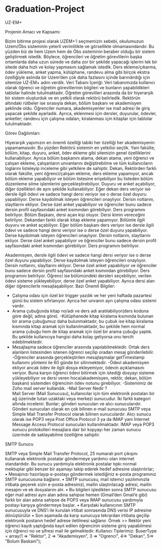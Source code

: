 # Graduation-Project
 UZ-EM+
 
Projenin Amacı ve Kapsamı:

Bizim bitirme projesi olarak UZEM+’i seçmemizin sebebi, okulumuzun Uzem/Öbs sisteminin yeterli verimlilikte ve görsellikte olmamasındandır. Bu yüzden biz de hem Uzem hem de Öbs sisteminin beraber olduğu bir sistem geliştirmek istedik. Böylece, öğrencileri ve öğretim görevlilerin başka ortamlarda daha uzun sürede ve daha zor bir şekilde yapacağı işlerini tek bir sitede daha hızlı ve kolay yapmasını sağlamak istedik.
Ders ekleme/çıkarma, ödev yükleme, anket yapma, kütüphane, randevu alma gibi birçok ekstra özelliğiyle aslında bir Uzem’den çok daha fazlasını içinde barındırdığı için sitemize UZ-EM+ adını verdik.
Veri Tabanı İçeriği:
Veri tabanımızda kullanıcı olarak öğrenci ve öğretim görevlilerinin bilgileri ve bunların yapabildikleri tablolar halinde tutulmaktadır. Öğretim görevlileri arasında da bir hiyerarşik bir sistem oluşturduk ve en yetkili olarak rektörü belirledik. Rektörün altındaki rütbeler ise sırasıyla dekan, bölüm başkanı ve akademisyen şeklinde oldu. Öğrenciler numara, akademisyenler ise mail adresi ile giriş yapacak şekilde ayarladık.
Ayrıca, eklenmesi için dersler, duyurular, ödevler, anketler; randevu için çalışma odaları, kiralanması için kitaplar için tablolar tutulmaktadır.

Görev Dağılımları:

Hiyerarşik yapımızın en önemli özelliği tabiki her özelliği her akademisyenin yapamamasıdır. Bu yüzden Rektörü sistemin en yetkilisi seçtik. Yani fakülte, bölüm, kitap, duyuru, anket, ödev ekleme gibi sitemizin genel özelliklerini kullanabiliyor. Ayrıca bölüm başkanını atama, dekan atama, yeni öğrenci ve çalışan ekleme, çalışanların unvanlarını değiştirebilme ve tüm kullanıcıların loglarını listeleyip inceleme gibi yetkilere de sahiptir.
Dekan, Rektörden farklı olarak fakülte, yeni öğrenci/çalışan ekleme, ders ekleme yapamıyor, ancak bölüm ekleme yapabiliyor ve bölüm listesine erişebiliyor bu listeden bölüm düzenleme silme işlemlerini gerçekleştirebiliyor. Duyuru ve anket açabiliyor, diğer özellikleri de aynı şekilde kullanabiliyor. Eğer dekan ders veriyor ise dersle ilgili ödevi ve sadece hangi dersi veriyor ise o derse özel duyuru yapabiliyor. Derse kaydolmak isteyen öğrencileri onaylıyor. Dersin notlarını, slaytlarını ekliyor. Derse özel anket yapabiliyor ve öğrenciler bunu sadece dersin profil sayfasındaki anket kısmından görebiliyor. Ders programını belirliyor.
Bölüm Başkanı, dersi açan kişi oluyor. Dersi kimin vereceğini belirliyor. Dekandan farklı olarak kitap ekleme yapamıyor. Bölümle ilgili duyuru ve anket açabiliyor. Eğer bölüm başkanı ders veriyor ise dersle ilgili ödevi ve sadece hangi dersi veriyor ise o derse özel duyuru yapabiliyor. Derse kaydolmak isteyen öğrencileri onaylıyor. 
Dersin notlarını, slaytlarını ekliyor. Derse özel anket yapabiliyor ve öğrenciler bunu sadece dersin profil sayfasındaki anket kısmından görebiliyor. Ders programını belirliyor.

Akademisyen, dersle ilgili ödevi ve sadece hangi dersi veriyor ise o derse özel duyuru yapabiliyor. Derse kaydolmak isteyen öğrencileri onaylıyor. Dersin notlarını, slaytlarını ekliyor. Derse özel anket yapabiliyor ve öğrenciler bunu sadece dersin profil sayfasındaki anket kısmından görebiliyor. Ders programını belirliyor.
Öğrenci ise bölümündeki dersleri seçebiliyor, verilen ödevi sisteme yükleyebiliyor, derse özel anket yapabiliyor. Ayrıca dersi alan diğer öğrencilerle mesajlaşabiliyor.
Bazı Önemli Bilgiler:
- Çalışma odası için özel bir trigger yazdık ve her yeni haftada pazartesi günü bu sistem sıfırlanıyor. Ayrıca her unvanın ayrı çalışma odası sistemi vardır.
- Arama çubuğunda kitap no/adı ve ders adı aratılabiliyor(ders koduna göre değil, adına göre).
-Kütüphanede kitap kiralama kısmında bulunan bir arama çubuğumuz daha bulunmaktadır, bu çubuk ise kitap kiralama kısmında kitap aramak için kullanılmaktadır, bu şekilde hem normal arama çubuğu hem de kitap aramak için özel bir arama çubuğu yaptık. Bu şekilde kullanıcıya hangisi daha kolay geliyorsa onu tercih edebilmektedir.
- Mesajlaşma sadece öğrenciler arasında yapılabilmektedir. Ortak ders alanların listesinden istenen öğrenci seçilip oradan mesaj gönderilebilir.
-Öğrenciler arasında gerçekleştirilen mesajlaşmalar getTimestamp kullanımı yöntemi ile 60 günde bir silinmektedir.
-Ödevi akademisyen ekliyor ancak ödev ile ilgili dosya ekleyemiyor, ödevin açıklamasını veriyor. Buna karşın öğrenci ödevi bitirmek için istediği dosyayı sisteme yükleyebiliyor ve dersi veren hoca(akademisyen, rektör, dekan, bölüm başkanı) sistemden öğrencinin ödev notunu girebiliyor.
-Sistemimiz de Zoho mail server kullandık.
-Mail Server Nedir ?	
Mail Server (Mail Sunucusu), kullanıcılar için tüm elektronik postaları bir ağ üzerinde tutan uzaktaki veya merkezi sunucudur. İki farklı kategori altında incelenir. Bunlar; gönderi sunucuları ve alıcı sunucularıdır. Gönderi sunucuları olarak en çok bilinen e-mail sunucusu SMTP veya Simple Mail Transfer Protocol olarak bilinen sunuculardır. 
Alıcı sunucu olarak ise POP3 veya Post Office Protocol 3 ya da IMAP yani İnternet Message Access Protocol sunucuları kullanılmaktadır. IMAP veya POP3 sunucu protokolleri mesajlara dair bir kopyayı her zaman sunucu üzerinde de saklayabilme özelliğine sahiptir.


SMTP Sunucu

SMTP veya Simple Mail Transfer Protocol, 25 numaralı port çıkışını kullanarak elektronik postalar göndermeye yardımcı olan internet standardıdır. Bu sunucu yardımıyla elektronik postalar tıpkı normal mektuplar gibi benzer bir aşamayı takip ederek hedef adresine ulaştırılırlar;
•	Mesajınızı hazırlayıp e-postayı göndermek istediğiniz e-posta programınız SMTP sunucusuna bağlanır.
•	SMTP sunucusu, mail istemci yazılımınızla irtibata geçerek sizin e-posta adresinizi, mailin ulaştırılacağı adresi, mailin mesajını ve ek dosyalarını alır.
•	Bu bilgileri işledikten sonra SMTP sunucusu eğer mail adresi aynı alan adına sahipse hemen (Gmail’den Gmail’e gibi) farklı bir alan adına sahipse de POP3 veya IMAP sunucusu yardımıyla postayı  karşıya göndermeye başlar.
•	Karşıdaki kullanıcının SMTP sunucusuyla ve DNS’i ile kurulan irtibat sonrasında DNS verisi IP adresine dönüştürülür 
•	Son aşamada da karşı sunucuya tekrardan irtibata geçilip elektronik postanın hedef adrese iletilmesi sağlanır.
 Örnek >> Rektör yeni öğrenci kaydı yaptığında kayıt edilen öğrencinin sisteme giriş yapabilmesi için öğrenci no ve şifresi mail ile gelmektedir.
Kullanıcı Tiplerimiz:
$userType = array(1 => "Rektor", 2 => "Akademisyen", 3 => "Ogrenci", 4=> "Dekan", 5=> "Bolum Baskani");

